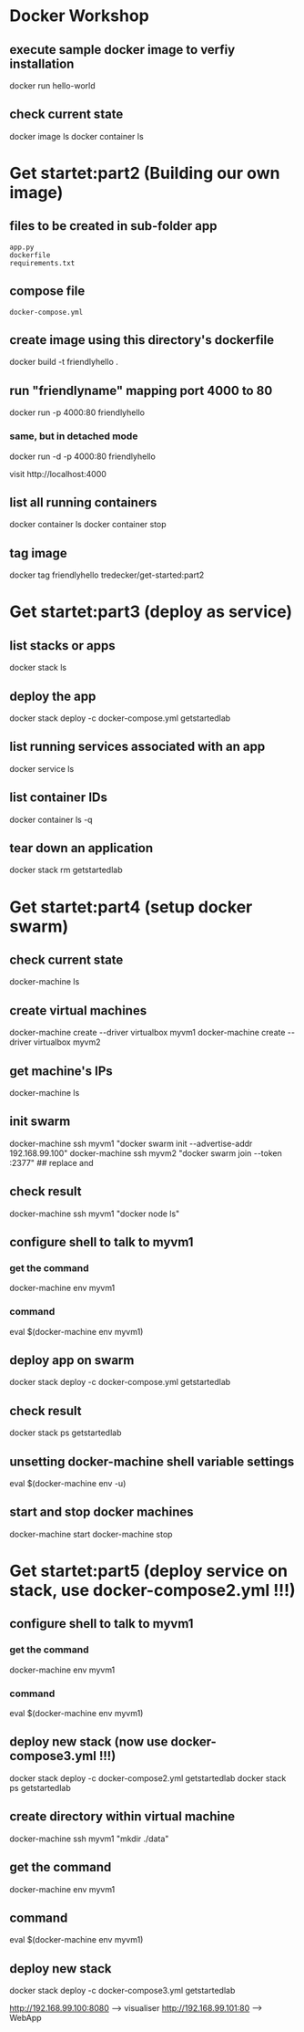 # Docker Workshop


## execute sample docker image to verfiy installation
docker run hello-world

## check current state
docker image ls
docker container ls

# Get startet:part2 (Building our own image)
## files to be created in sub-folder app
	app.py
	dockerfile
	requirements.txt

## compose file
	docker-compose.yml

## create image using this directory's dockerfile
docker build -t friendlyhello .

## run "friendlyname" mapping port 4000 to 80
docker run -p 4000:80 friendlyhello

### same, but in detached mode
docker run -d -p 4000:80 friendlyhello         

visit http://localhost:4000

## list all running containers
docker container ls
docker container stop <name>

## tag image
docker tag friendlyhello tredecker/get-started:part2  


# Get startet:part3 (deploy as service)
## list stacks or apps
docker stack ls                                            

## deploy the app
docker stack deploy -c docker-compose.yml getstartedlab

## list running services associated with an app
docker service ls 
## list container IDs
docker container ls -q                                      
## tear down an application
docker stack rm getstartedlab                             

# Get startet:part4 (setup docker swarm)

## check current state
docker-machine ls

## create virtual machines
docker-machine create --driver virtualbox myvm1
docker-machine create --driver virtualbox myvm2

## get machine's IPs
docker-machine ls

## init swarm
docker-machine ssh myvm1 "docker swarm init --advertise-addr 192.168.99.100"
docker-machine ssh myvm2 "docker swarm join --token <token> <ip>:2377" ## replace <token> and <ip>

## check result
docker-machine ssh myvm1 "docker node ls"

## configure shell to talk to myvm1
### get the command
docker-machine env myvm1
### command
eval $(docker-machine env myvm1)

## deploy app on swarm
docker stack deploy -c docker-compose.yml getstartedlab

## check result
docker stack ps getstartedlab

## unsetting docker-machine shell variable settings
eval $(docker-machine env -u)

## start and stop docker machines
docker-machine start <machine-name>
docker-machine stop <machine-name>

# Get startet:part5 (deploy service on stack, use docker-compose2.yml !!!)

## configure shell to talk to myvm1
### get the command
docker-machine env myvm1
### command
eval $(docker-machine env myvm1)

## deploy new stack (now use docker-compose3.yml !!!)
docker stack deploy -c docker-compose2.yml getstartedlab
docker stack ps getstartedlab

## create directory within virtual machine
docker-machine ssh myvm1 "mkdir ./data"

## get the command
docker-machine env myvm1
## command
eval $(docker-machine env myvm1)

## deploy new stack
docker stack deploy -c docker-compose3.yml getstartedlab

http://192.168.99.100:8080 --> visualiser
http://192.168.99.101:80   --> WebApp
